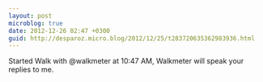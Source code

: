 ```yaml
---
layout: post
microblog: true
date: 2012-12-26 02:47 +0300
guid: http://desparoz.micro.blog/2012/12/25/t283720635362983936.html
---
```

Started Walk with @walkmeter at 10:47 AM, Walkmeter will speak your replies to me.
